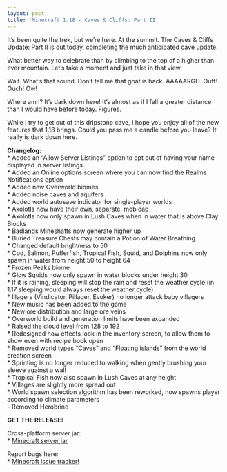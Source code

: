 ```yaml
---
layout: post
title: 'Minecraft 1.18 - Caves & Cliffs: Part II'
---
```


It&rsquo;s been quite the trek, but we&rsquo;re here. At the summit. The Caves & Cliffs Update: Part II is out today, completing the much anticipated cave update.<br>

What better way to celebrate than by climbing to the top of a higher than ever mountain. Let&rsquo;s take a moment and just take in that view.<br>

Wait. What&rsquo;s that sound. Don&rsquo;t tell me that goat is back. AAAAARGH. Ouff! Ouch! Ow!<br>

Where am I? It&rsquo;s dark down here! It&rsquo;s almost as if I fell a greater distance than I would have before today. Figures.<br>

While I try to get out of this dripstone cave, I hope you enjoy all of the new features that 1.18 brings. Could you pass me a candle before you leave? It really is dark down here.<br>

**Changelog:**<br>
\* Added an &ldquo;Allow Server Listings&rdquo; option to opt out of having your name displayed in server listings<br>
\* Added an Online options screen where you can now find the Realms Notifications option<br>
\* Added new Overworld biomes<br>
\* Added noise caves and aquifers<br>
\* Added world autosave indicator for single-player worlds<br>
\* Axolotls now have their own, separate, mob cap<br>
\* Axolotls now only spawn in Lush Caves when in water that is above Clay Blocks<br>
\* Badlands Mineshafts now generate higher up<br>
\* Buried Treasure Chests may contain a Potion of Water Breathing<br>
\* Changed default brightness to 50<br>
\* Cod, Salmon, Pufferfish, Tropical Fish, Squid, and Dolphins now only spawn in water from height 50 to height 64<br>
\* Frozen Peaks biome<br>
\* Glow Squids now only spawn in water blocks under height 30<br>
\* If it is raining, sleeping will stop the rain and reset the weather cycle (in 1.17 sleeping would always reset the weather cycle)<br>
\* Illagers (Vindicator, Pillager, Evoker) no longer attack baby villagers<br>
\* New music has been added to the game<br>
\* New ore distribution and large ore veins<br>
\* Overworld build and generation limits have been expanded<br>
\* Raised the cloud level from 128 to 192<br>
\* Redesigned how effects look in the inventory screen, to allow them to show even with recipe book open<br>
\* Removed world types &ldquo;Caves&rdquo; and &ldquo;Floating islands&rdquo; from the world creation screen<br>
\* Sprinting is no longer reduced to walking when gently brushing your sleeve against a wall<br>
\* Tropical Fish now also spawn in Lush Caves at any height<br>
\* Villages are slightly more spread out<br>
\* World spawn selection algorithm has been reworked, now spawns player according to climate parameters<br>
\- Removed Herobrine<br>

**GET THE RELEASE:**<br>

Cross-platform server jar:<br>
\* [Minecraft server jar](https://launcher.mojang.com/v1/objects/3cf24a8694aca6267883b17d934efacc5e44440d/server.jar)<br>

Report bugs here:<br>
\* [Minecraft issue tracker!](https://bugs.mojang.com/browse/MC)<br>
